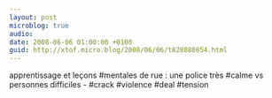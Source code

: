 ```yaml
---
layout: post
microblog: true
audio: 
date: 2008-06-06 01:00:00 +0100
guid: http://xtof.micro.blog/2008/06/06/t828080854.html
---
```

apprentissage et leçons #mentales de rue : une police très #calme vs personnes difficiles - #crack #violence #deal #tension
